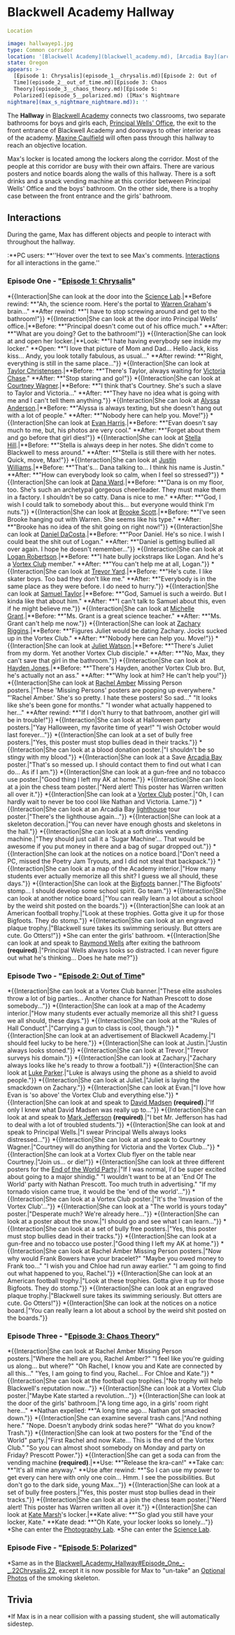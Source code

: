 #  Blackwell Academy Hallway 

```yaml
Location

image: hallwayep1.jpg
type: Common corridor
location: '[Blackwell Academy](blackwell_academy.md), [Arcadia Bay](arcadia_bay.md)'
state: Oregon
appears: >-
  [Episode 1: Chrysalis](episode_1__chrysalis.md)[Episode 2: Out of
  Time](episode_2__out_of_time.md)[Episode 3: Chaos
  Theory](episode_3__chaos_theory.md)[Episode 5:
  Polarized](episode_5__polarized.md) ([Max's Nightmare
nightmare](max_s_nightmare_nightmare.md)): ''
```

The **Hallway** in [Blackwell Academy](blackwell_academy.md) connects two classrooms, two separate bathrooms for boys and girls each, [Principal Wells' Office](principal_wells__office.md), the exit to the front entrance of Blackwell Academy and doorways to other interior areas of the academy. [Maxine Caulfield](max_caulfield.md) will often pass through this hallway to reach an objective location.

Max's locker is located among the lockers along the corridor. Most of the people at this corridor are busy with their own affairs. There are various posters and notice boards along the walls of this hallway. There is a soft drinks and a snack vending machine at this corridor between Principal Wells' Office and the boys' bathroom. On the other side, there is a trophy case between the front entrance and the girls' bathroom.

##  Interactions 
During the game, Max has different objects and people to interact with throughout the hallway.

:**PC users: **''Hover over the text to see Max's comments. [Interactions](see_here.md) for all interactions in the game.''
###  Episode One - "[Episode 1: Chrysalis](chrysalis.md)" 
*{{Interaction|She can look at the door into the [Science Lab](science_classroom.md).|**Before rewind: **"Ah, the science room. Here's the portal to [Warren Graham](warren.md)'s brain..."
**After rewind: **"I have to stop screwing around and get to the bathroom!"}}
*{{Interaction|She can look at the door into Principal Wells' office.|**Before: **"Principal doesn't come out of his office much."
**After: **"What are you doing? Get to the bathroom!"}}
*{{Interaction|She can look at and open her locker.|**Look: **"I hate having everybody see inside my locker."
**Open: **"I love that picture of Mom and Dad... Hello Jack, kiss kiss...
Andy, you look totally fabulous, as usual..."
**After rewind: **"Right, everything is still in the same place..."}}
*{{Interaction|She can look at [Taylor Christensen](taylor.md).|**Before: **"There's Taylor, always waiting for [Victoria Chase](victoria.md)."
**After: **"Stop staring and go!"}}
*{{Interaction|She can look at [Courtney Wagner](courtney.md).|**Before: **"I think that's Courtney. She's such a slave to Taylor and Victoria..."
**After: **"They have no idea what is going with me and I can't tell them anything."}}
*{{Interaction|She can look at [Alyssa Anderson](alyssa.md).|**Before: **"Alyssa is always texting, but she doesn't hang out with a lot of people."
**After: **"Nobody here can help you. Move!"}}
*{{Interaction|She can look at [Evan Harris](evan.md).|**Before: **"Evan doesn't say much to me, but, his photos are very cool."
**After: **"Forget about them and go before that girl dies!"}}
*{{Interaction|She can look at [Stella Hill](stella.md).|**Before: **"Stella is always deep in her notes. She didn't come to Blackwell to mess around."
**After: **"Stella is still there with her notes. Quick, move, Max!"}}
*{{Interaction|She can look at [Justin Williams](justin.md).|**Before: **"That's... Dana talking to... I think his name is Justin."
**After: **"How can everybody look so calm, when I feel so stressed?"}}
*{{Interaction|She can look at [Dana Ward](dana.md).|**Before: **"Dana is on my floor, too. She's such an archetypal gorgeous cheerleader. They must
make them in a factory. I shouldn't be so catty. Dana is nice to me."
**After: **"God, I wish I could talk to somebody about this... but everyone would think I'm nuts."}}
*{{Interaction|She can look at [Brooke Scott](brooke.md).|**Before: **"I've seen Brooke hanging out with Warren. She seems like his type."
**After: **"Brooke has no idea of the shit going on right now!"}}
*{{Interaction|She can look at [Daniel DaCosta](daniel.md).|**Before: **"Poor Daniel. He's so nice. I wish I could beat the shit out of Logan."
**After: **"Daniel is getting bullied all over again. I hope he doesn't remember..."}}
*{{Interaction|She can look at [Logan Robertson](logan.md).|**Before: **"I hate bully jockstraps like Logan. And he's a [Vortex Club](vortex_club.md) member."
**After: **"You can't help me at all, Logan."}}
*{{Interaction|She can look at [Trevor Yard](trevor.md).|**Before: **"He's cute. I like skater boys. Too bad they don't like me."
**After: **"Everybody is in the same place as they were before. I do need to hurry."}}
*{{Interaction|She can look at [Samuel Taylor](samuel.md).|**Before: **"God, Samuel is such a weirdo. But I kinda like that about him."
**After: **"I can't talk to Samuel about this, even if he might believe me."}}
*{{Interaction|She can look at [Michelle Grant](ms__grant.md).|**Before: **"Ms. Grant is a great science teacher."
**After: **"Ms. Grant can't help me now."}}
*{{Interaction|She can look at [Zachary Riggins](zachary.md).|**Before: **"Figures Juliet would be dating Zachary. Jocks sucked up in the Vortex Club."
**After: **"Nobody here can help you. Move!"}}
*{{Interaction|She can look at [Juliet Watson](juliet.md).|**Before: **"There's Juliet from my dorm. Yet another Vortex Club disciple."
**After: **"No, Max, they can't save that girl in the bathroom."}}
*{{Interaction|She can look at [Hayden Jones](hayden.md).|**Before: **"There's Hayden, another Vortex Club bro. But, he's actually not an ass."
**After: **"Why look at him? He can't help you!"}}
*{{Interaction|She can look at [Rachel Amber](rachel_amber.md) Missing Person posters.|"These 'Missing Persons' posters are popping up everywhere."
"'Rachel Amber.' She's so pretty. I hate these posters! So sad..."
"It looks like she's been gone for months."
"I wonder what actually happened to her..."
**After rewind: **"If I don't hurry to that bathroom, another girl will be in trouble!"}}
*{{Interaction|She can look at Halloween party posters.|"Yay Halloween, my favorite time of year!"
"I wish October would last forever..."}}
*{{Interaction|She can look at a set of bully free posters.|"Yes, this poster must stop bullies dead in their tracks."}}
*{{Interaction|She can look at a blood donation poster.|"I shouldn't be so stingy with my blood."}}
*{{Interaction|She can look at a Save [Arcadia Bay](arcadia_bay.md) poster.|"That's so messed up. I should contact them to find out what I can do... As if I am."}}
*{{Interaction|She can look at a gun-free and no tobacco use poster.|"Good thing I left my AK at home."}}
*{{Interaction|She can look at a join the chess team poster.|"Nerd alert! This poster has Warren written all over it."}}
*{{Interaction|She can look at a [Vortex Club](vortex_club.md) poster.|"Oh, I can hardly wait to never be too cool like Nathan and Victoria. Lame."}}
*{{Interaction|She can look at an Arcadia Bay [lighthouse](lighthouse.md) tour poster.|"There's the lighthouse again..."}}
*{{Interaction|She can look at a skeleton decoration.|"You can never have enough ghosts and skeletons in the hall."}}
*{{Interaction|She can look at a soft drinks vending machine.|"They should just call it a 'Sugar Machine'... That would be awesome if you put
money in there and a bag of sugar dropped out."}}
*{{Interaction|She can look at the notices on a notice board.|"Don't need a PC, missed the Poetry Jam Tryouts, and I did not steal that backpack."}}
*{{Interaction|She can look at a map of the Academy interior.|"How many students ever actually memorize all this shit? I guess we all should, these days."}}
*{{Interaction|She can look at the [Bigfoots](bigfoots.md) banner.|"The Bigfoots' stomp... I should develop some school spirit. Go team."}}
*{{Interaction|She can look at another notice board.|"You can really learn a lot about a school by the weird shit posted on the boards."}}
*{{Interaction|She can look at an American football trophy.|"Look at these trophies. Gotta give it up for those Bigfoots. They do stomp."}}
*{{Interaction|She can look at an engraved plaque trophy.|"Blackwell sure takes its swimming seriously. But otters are cute. Go Otters!"}}
*She can enter the girls' bathroom.
*{{Interaction|She can look at and speak to [Raymond Wells](principal_wells.md) after exiting the bathroom **(required)**.|"Principal Wells always looks so distracted. I can never figure out what he's thinking...
Does he hate me?"}}

###  Episode Two - "[Episode 2: Out of Time](out_of_time.md)" 
*{{Interaction|She can look at a Vortex Club banner.|"These elite assholes throw a lot of big parties...
Another chance for Nathan Prescott to dose somebody..."}}
*{{Interaction|She can look at a map of the Academy interior.|"How many students ever actually memorize all this shit? I guess we all should, these days."}}
*{{Interaction|She can look at the "Rules of Hall Conduct".|"Carrying a gun to class is cool, though."}}
*{{Interaction|She can look at an advertisement of Blackwell Academy.|"I should feel lucky to be here."}}
*{{Interaction|She can look at Justin.|"Justin always looks stoned."}}
*{{Interaction|She can look at Trevor.|"Trevor surveys his domain."}}
*{{Interaction|She can look at Zachary.|"Zachary always looks like he's ready to throw a football."}}
*{{Interaction|She can look at [Luke Parker](luke.md).|"Luke is always using the phone as a shield to avoid people."}}
*{{Interaction|She can look at Juliet.|"Juliet is laying the smackdown on Zachary."}}
*{{Interaction|She can look at Evan.|"I love how Evan is 'so above' the Vortex Club and everything else."}}
*{{Interaction|She can look at and speak to [David Madsen](david_madsen.md) **(required)**.|"If only I knew what David Madsen was really up to..."}}
*{{Interaction|She can look at and speak to [Mark Jefferson](mr__jefferson.md) **(required)**.|"I bet Mr. Jefferson has had to deal with a lot of troubled students."}}
*{{Interaction|She can look at and speak to Principal Wells.|"I swear Principal Wells always looks distressed..."}}
*{{Interaction|She can look at and speak to Courtney Wagner.|"Courtney will do anything for Victoria and the Vortex Club..."}}
*{{Interaction|She can look at a Vortex Club flyer on the table near Courtney.|"Join us... or die!"}}
*{{Interaction|She can look at three different posters for the [End of the World Party](end_of_the_world_party.md).|"If I was normal, I'd be super excited about going to a major shindig."
"I wouldn't want to be at an 'End Of The World' party with Nathan Prescott.
Too much truth in advertising."
"If my tornado vision came true, it would be the 'end of the world'..."}}
*{{Interaction|She can look at a Vortex Club poster.|"It's the 'Invasion of the Vortex Club'..."}}
*{{Interaction|She can look at a "The world is yours today" poster.|"Desperate much? We're already here..."}}
*{{Interaction|She can look at a poster about the snow.|"I should go and see what I can learn..."}}
*{{Interaction|She can look at a set of bully free posters.|"Yes, this poster must stop bullies dead in their tracks."}}
*{{Interaction|She can look at a gun-free and no tobacco use poster.|"Good thing I left my AK at home."}}
*{{Interaction|She can look at Rachel Amber Missing Person posters.|"Now why would Frank Bowers have your bracelet?"
"Maybe you owed money to Frank too..."
"I wish you and Chloe had run away earlier."
"I am going to find out what happened to you, Rachel."}}
*{{Interaction|She can look at an American football trophy.|"Look at these trophies. Gotta give it up for those Bigfoots. They do stomp."}}
*{{Interaction|She can look at an engraved plaque trophy.|"Blackwell sure takes its swimming seriously. But otters are cute. Go Otters!"}}
*{{Interaction|She can look at the notices on a notice board.|"You can really learn a lot about a school by the weird shit posted on the boards."}}

###  Episode Three - "[Episode 3: Chaos Theory](chaos_theory.md)" 
*{{Interaction|She can look at Rachel Amber Missing Person posters.|"Where the hell are you, Rachel Amber?"
"I feel like you're guiding us along... but where?"
"Oh Rachel, I know you and Kate are connected by all this..."
"Yes, I am going to find you, Rachel... For Chloe and Kate."}}
*{{Interaction|She can look at the football cup trophies.|"No trophy will help Blackwell's reputation now..."}}
*{{Interaction|She can look at a Vortex Club poster.|"Maybe Kate started a revolution..."}}
*{{Interaction|She can look at the door of the girls' bathroom.|"A long time ago, in a girls' room right here..."
**Nathan expelled: **"A long time ago... Nathan got smacked down."}}
*{{Interaction|She can examine several trash cans.|"And nothing here."
"Nope. Doesn't anybody drink sodas here?"
"What do you know? Trash."}}
*{{Interaction|She can look at two posters for the "End of the World" party.|"First Rachel and now Kate... This is the end of the Vortex Club."
"So you can almost shoot somebody on Monday and party on Friday? Prescott Power."}}
*{{Interaction|She can get a soda can from the vending machine **(required)**.|**Use: **"Release the kra-can!"
**Take can: **"It's all mine anyway."
**Use after rewind: **"So I can use my power to get every can here with only one coin...
Hmm. I see the possibilities. But don't go to the dark side, young Max..."}}
*{{Interaction|She can look at a set of bully free posters.|"Yes, this poster must stop bullies dead in their tracks."}}
*{{Interaction|She can look at a join the chess team poster.|"Nerd alert! This poster has Warren written all over it."}}
*{{Interaction|She can look at [Kate Marsh](kate.md)'s locker.|**Kate alive: **"So glad you still have your locker, Kate."
**Kate dead: **"Oh Kate, your locker looks so lonely..."}}
*She can enter the [Photography Lab](photography_lab.md).
*She can enter the [Science Lab](science_lab.md).

###  Episode Five - "[Episode 5: Polarized](polarized.md)" 
*Same as in the [Blackwell_Academy_Hallway#Episode_One_-_.22Chrysalis.22](first_episode.md), except it is now possible for Max to "un-take" an [Optional Photos](optional_photo.md) of the smoking skeleton.

##  Trivia 
*If Max is in a near collision with a passing student, she will automatically sidestep.

